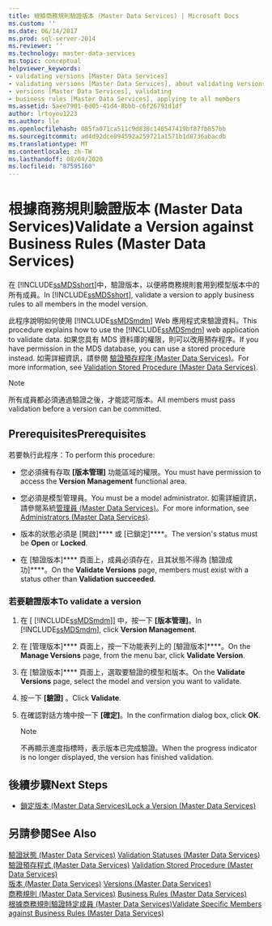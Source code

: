 ```yaml
---
title: 根據商務規則驗證版本 (Master Data Services) | Microsoft Docs
ms.custom: ''
ms.date: 06/14/2017
ms.prod: sql-server-2014
ms.reviewer: ''
ms.technology: master-data-services
ms.topic: conceptual
helpviewer_keywords:
- validating versions [Master Data Services]
- validating versions [Master Data Services], about validating versions
- versions [Master Data Services], validating
- business rules [Master Data Services], applying to all members
ms.assetid: 5aee7901-6d05-41d4-8bbb-c6f26791d1df
author: lrtoyou1223
ms.author: lle
ms.openlocfilehash: 085fa071ca511c9d838c140547419bf87fb857bb
ms.sourcegitcommit: ad4d92dce894592a259721a1571b1d8736abacdb
ms.translationtype: MT
ms.contentlocale: zh-TW
ms.lasthandoff: 08/04/2020
ms.locfileid: "87595160"
---
```

# <a name="validate-a-version-against-business-rules-master-data-services"></a><span data-ttu-id="56bea-102">根據商務規則驗證版本 (Master Data Services)</span><span class="sxs-lookup"><span data-stu-id="56bea-102">Validate a Version against Business Rules (Master Data Services)</span></span>
  <span data-ttu-id="56bea-103">在 [!INCLUDE[ssMDSshort](../includes/ssmdsshort-md.md)]中，驗證版本，以便將商務規則套用到模型版本中的所有成員。</span><span class="sxs-lookup"><span data-stu-id="56bea-103">In [!INCLUDE[ssMDSshort](../includes/ssmdsshort-md.md)], validate a version to apply business rules to all members in the model version.</span></span>  
  
 <span data-ttu-id="56bea-104">此程序說明如何使用 [!INCLUDE[ssMDSmdm](../includes/ssmdsmdm-md.md)] Web 應用程式來驗證資料。</span><span class="sxs-lookup"><span data-stu-id="56bea-104">This procedure explains how to use the [!INCLUDE[ssMDSmdm](../includes/ssmdsmdm-md.md)] web application to validate data.</span></span> <span data-ttu-id="56bea-105">如果您具有 MDS 資料庫的權限，則可以改用預存程序。</span><span class="sxs-lookup"><span data-stu-id="56bea-105">If you have permission in the MDS database, you can use a stored procedure instead.</span></span> <span data-ttu-id="56bea-106">如需詳細資訊，請參閱 [驗證預存程序 &#40;Master Data Services&#41;](validation-stored-procedure-master-data-services.md)。</span><span class="sxs-lookup"><span data-stu-id="56bea-106">For more information, see [Validation Stored Procedure &#40;Master Data Services&#41;](validation-stored-procedure-master-data-services.md).</span></span>  
  
> [!NOTE]  
>  <span data-ttu-id="56bea-107">所有成員都必須通過驗證之後，才能認可版本。</span><span class="sxs-lookup"><span data-stu-id="56bea-107">All members must pass validation before a version can be committed.</span></span>  
  
## <a name="prerequisites"></a><span data-ttu-id="56bea-108">Prerequisites</span><span class="sxs-lookup"><span data-stu-id="56bea-108">Prerequisites</span></span>  
 <span data-ttu-id="56bea-109">若要執行此程序：</span><span class="sxs-lookup"><span data-stu-id="56bea-109">To perform this procedure:</span></span>  
  
-   <span data-ttu-id="56bea-110">您必須擁有存取 **[版本管理]** 功能區域的權限。</span><span class="sxs-lookup"><span data-stu-id="56bea-110">You must have permission to access the **Version Management** functional area.</span></span>  
  
-   <span data-ttu-id="56bea-111">您必須是模型管理員。</span><span class="sxs-lookup"><span data-stu-id="56bea-111">You must be a model administrator.</span></span> <span data-ttu-id="56bea-112">如需詳細資訊，請參閱系統[管理員 &#40;Master Data Services&#41;](../../2014/master-data-services/administrators-master-data-services.md)。</span><span class="sxs-lookup"><span data-stu-id="56bea-112">For more information, see [Administrators &#40;Master Data Services&#41;](../../2014/master-data-services/administrators-master-data-services.md).</span></span>  
  
-   <span data-ttu-id="56bea-113">版本的狀態必須是 [開啟]\*\*\*\* 或 [已鎖定]\*\*\*\*。</span><span class="sxs-lookup"><span data-stu-id="56bea-113">The version's status must be **Open** or **Locked**.</span></span>  
  
-   <span data-ttu-id="56bea-114">在 [驗證版本]\*\*\*\* 頁面上，成員必須存在，且其狀態不得為 [驗證成功]\*\*\*\*。</span><span class="sxs-lookup"><span data-stu-id="56bea-114">On the **Validate Versions** page, members must exist with a status other than **Validation succeeded**.</span></span>  
  
### <a name="to-validate-a-version"></a><span data-ttu-id="56bea-115">若要驗證版本</span><span class="sxs-lookup"><span data-stu-id="56bea-115">To validate a version</span></span>  
  
1.  <span data-ttu-id="56bea-116">在 [ [!INCLUDE[ssMDSmdm](../includes/ssmdsmdm-md.md)]] 中，按一下 **[版本管理]**。</span><span class="sxs-lookup"><span data-stu-id="56bea-116">In [!INCLUDE[ssMDSmdm](../includes/ssmdsmdm-md.md)], click **Version Management**.</span></span>  
  
2.  <span data-ttu-id="56bea-117">在 [管理版本]\*\*\*\* 頁面上，按一下功能表列上的 [驗證版本]\*\*\*\*。</span><span class="sxs-lookup"><span data-stu-id="56bea-117">On the **Manage Versions** page, from the menu bar, click **Validate Version**.</span></span>  
  
3.  <span data-ttu-id="56bea-118">在 [驗證版本]\*\*\*\* 頁面上，選取要驗證的模型和版本。</span><span class="sxs-lookup"><span data-stu-id="56bea-118">On the **Validate Versions** page, select the model and version you want to validate.</span></span>  
  
4.  <span data-ttu-id="56bea-119">按一下 **[驗證]** 。</span><span class="sxs-lookup"><span data-stu-id="56bea-119">Click **Validate**.</span></span>  
  
5.  <span data-ttu-id="56bea-120">在確認對話方塊中按一下 **[確定]**。</span><span class="sxs-lookup"><span data-stu-id="56bea-120">In the confirmation dialog box, click **OK**.</span></span>  
  
    > [!NOTE]  
    >  <span data-ttu-id="56bea-121">不再顯示進度指標時，表示版本已完成驗證。</span><span class="sxs-lookup"><span data-stu-id="56bea-121">When the progress indicator is no longer displayed, the version has finished validation.</span></span>  
  
## <a name="next-steps"></a><span data-ttu-id="56bea-122">後續步驟</span><span class="sxs-lookup"><span data-stu-id="56bea-122">Next Steps</span></span>  
  
-   [<span data-ttu-id="56bea-123">鎖定版本 &#40;Master Data Services&#41;</span><span class="sxs-lookup"><span data-stu-id="56bea-123">Lock a Version &#40;Master Data Services&#41;</span></span>](../../2014/master-data-services/lock-a-version-master-data-services.md)  
  
## <a name="see-also"></a><span data-ttu-id="56bea-124">另請參閱</span><span class="sxs-lookup"><span data-stu-id="56bea-124">See Also</span></span>  
 <span data-ttu-id="56bea-125">[驗證狀態 &#40;Master Data Services&#41;](../../2014/master-data-services/validation-statuses-master-data-services.md) </span><span class="sxs-lookup"><span data-stu-id="56bea-125">[Validation Statuses &#40;Master Data Services&#41;](../../2014/master-data-services/validation-statuses-master-data-services.md) </span></span>  
 <span data-ttu-id="56bea-126">[驗證預存程式 &#40;Master Data Services&#41;](validation-stored-procedure-master-data-services.md) </span><span class="sxs-lookup"><span data-stu-id="56bea-126">[Validation Stored Procedure &#40;Master Data Services&#41;](validation-stored-procedure-master-data-services.md) </span></span>  
 <span data-ttu-id="56bea-127">[版本 &#40;Master Data Services&#41;](../../2014/master-data-services/versions-master-data-services.md) </span><span class="sxs-lookup"><span data-stu-id="56bea-127">[Versions &#40;Master Data Services&#41;](../../2014/master-data-services/versions-master-data-services.md) </span></span>  
 <span data-ttu-id="56bea-128">[商務規則 &#40;Master Data Services&#41;](../../2014/master-data-services/business-rules-master-data-services.md) </span><span class="sxs-lookup"><span data-stu-id="56bea-128">[Business Rules &#40;Master Data Services&#41;](../../2014/master-data-services/business-rules-master-data-services.md) </span></span>  
 [<span data-ttu-id="56bea-129">根據商務規則驗證特定成員 &#40;Master Data Services&#41;</span><span class="sxs-lookup"><span data-stu-id="56bea-129">Validate Specific Members against Business Rules &#40;Master Data Services&#41;</span></span>](../../2014/master-data-services/validate-specific-members-against-business-rules-master-data-services.md)  
  
  
